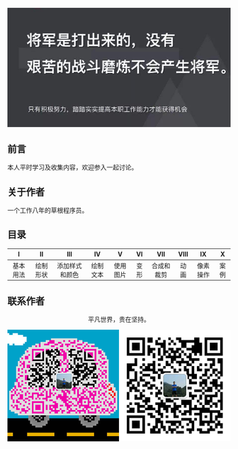 ![image](./img/timg.jpg)
<br>
## 前言

本人平时学习及收集内容，欢迎参入一起讨论。

## 关于作者

一个工作八年的草根程序员。

## 目录

|    I     |    II    |      III       |    IV    |    V     |  VI   |    VII     | VIII  |    IX    |   X   |
| :------: | :------: | :------------: | :------: | :------: | :---: | :--------: | :---: | :------: | :---: |
| 基本用法 | 绘制形状 | 添加样式和颜色 | 绘制文本 | 使用图片 | 变形  | 合成和裁剪 | 动画  | 像素操作 | 案例  |


## 联系作者

<div align="center">
    <p>
        平凡世界，贵在坚持。
    </p>
    <img src="./img/contact.png" />
</div>